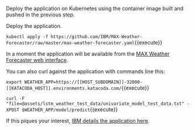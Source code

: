 Deploy the application on Kubernetes using the container image built and pushed in the previous step.

Deploy the application.

`kubectl apply -f https://github.com/IBM/MAX-Weather-Forecaster/raw/master/max-weather-forecaster.yaml`{{execute}}

In a moment the application will be available from the [MAX Weather Forecaster web interface](https://[[HOST_SUBDOMAIN]]-32000-[[KATACODA_HOST]].environments.katacoda.com/).

You can also curl against the application with commands line this:

`export WEATHER_APP=https://[[HOST_SUBDOMAIN]]-32000-[[KATACODA_HOST]].environments.katacoda.com/`{{execute}}

`curl -F "file=@assets/lstm_weather_test_data/univariate_model_test_data.txt" -XPOST $WEATHER_APP/model/predict`{{execute}}

If this piques your interest, [IBM details the application here](https://github.com/IBM/MAX-Weather-Forecaster).